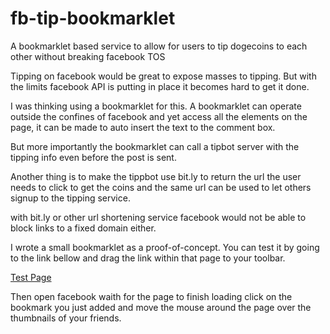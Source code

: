 fb-tip-bookmarklet
==================

A bookmarklet based service to allow for users to tip dogecoins to each other without breaking facebook TOS

Tipping on facebook would be great to expose masses to tipping. But with the limits facebook API is putting in place it becomes hard to get it done.

I was thinking using a bookmarklet for this. A bookmarklet can operate outside the confines of facebook and yet access all the elements on the page, it can be made to auto insert the text to the comment box.

But more importantly the bookmarklet can call a tipbot server with the tipping info even before the post is sent. 

Another thing is to make the tippbot use bit.ly to return the url the user needs to click to get the coins and the same url can be used to let others signup to the tipping service.

with bit.ly or other url shortening service facebook would not be able to block links to a fixed domain either.

I wrote a small bookmarklet as a proof-of-concept. You can test it by going to the link bellow and drag the link within that page to your toolbar.

[Test Page](https://github.com/yardimli/fb-tip-bookmarklet/master/test.html)

Then open facebook waith for the page to finish loading click on the bookmark you just added and move the mouse around the page over the thumbnails of your friends.
